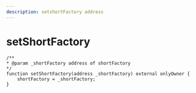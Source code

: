 ```yaml
---
description: setshortFactory address
---
```


# setShortFactory

```solidity
/**
* @param _shortFactory address of shortFactory
*/
function setShortFactory(address _shortFactory) external onlyOwner {
    shortFactory = _shortFactory;
}
```
